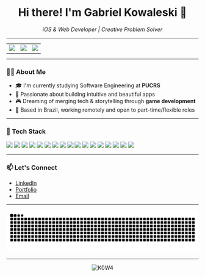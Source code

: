 <h1 align="center">Hi there! I'm Gabriel Kowaleski 👋</h1>

<p align="center">
  <i>iOS & Web Developer | Creative Problem Solver</i>
</p>

---

<table align="center">
  <tr>
    <td align="center">
      <img height="150em" src="https://github-readme-stats.vercel.app/api?username=K0W4&show_icons=true&theme=midnight-purple&hide_border=true" />
    </td>
    <td align="center">
      <img height="150em" src="https://github-readme-streak-stats.herokuapp.com?user=K0W4&theme=midnight-purple&hide_border=true" />
    </td>
    <td align="center">
      <img height="150em" src="https://github-readme-stats.vercel.app/api/top-langs/?username=K0W4&layout=compact&theme=midnight-purple&hide_border=true" />
    </td>
  </tr>
</table>

---

### 👨‍💻 About Me

- 🎓 I'm currently studying Software Engineering at **PUCRS**  
- 🚀 Passionate about building intuitive and beautiful apps  
- 🎮 Dreaming of merging tech & storytelling through **game development**  
- 📍 Based in Brazil, working remotely and open to part-time/flexible roles

---

### 🧰 Tech Stack

<p>
  <!-- Mobile -->
  <img src="https://img.shields.io/badge/Swift-orange?logo=swift&logoColor=white" />
  
  <!-- Frontend -->
  <img src="https://img.shields.io/badge/HTML5-e34c26?logo=html5&logoColor=white" />
  <img src="https://img.shields.io/badge/CSS3-1572B6?logo=css3&logoColor=white" />
  <img src="https://img.shields.io/badge/JavaScript-yellow?logo=javascript&logoColor=white" />
  <img src="https://img.shields.io/badge/TypeScript-3178c6?logo=typescript&logoColor=white" />
  <img src="https://img.shields.io/badge/React-20232A?logo=react&logoColor=61DAFB" />
  <img src="https://img.shields.io/badge/Tailwind_CSS-38B2AC?logo=tailwind-css&logoColor=white" />

  <!-- Backend -->
  <img src="https://img.shields.io/badge/Node.js-339933?logo=nodedotjs&logoColor=white" />
  <img src="https://img.shields.io/badge/Java-red?logo=openjdk&logoColor=white" />
  <img src="https://img.shields.io/badge/Spring_Boot-6DB33F?logo=springboot&logoColor=white" />
  <img src="https://img.shields.io/badge/Python-3776AB?logo=python&logoColor=white" />

  <!-- Banco de Dados -->
  <img src="https://img.shields.io/badge/PostgreSQL-4169E1?logo=postgresql&logoColor=white" />
  <img src="https://img.shields.io/badge/MongoDB-4EA94B?logo=mongodb&logoColor=white" />

  <!-- DevOps & Others -->
  <img src="https://img.shields.io/badge/Docker-2496ED?logo=docker&logoColor=white" />
  <img src="https://img.shields.io/badge/GitHub-181717?logo=github&logoColor=white" />
  <img src="https://img.shields.io/badge/GitLab-FC6D26?logo=gitlab&logoColor=white" />
  <img src="https://img.shields.io/badge/Figma-black?logo=figma&logoColor=white" />
</p>

---

### 📫 Let's Connect

- [LinkedIn](https://www.linkedin.com/in/gabriel-kowaleski/)
- [Portfolio](https://kowa-portfolio.vercel.app/)
- [Email](mailto:kowaleskigabriel@gmail.com)

---

<div aling=center>
  <img src="https://raw.githubusercontent.com/K0W4/K0W4/output/snake.svg" alt="Snake animation" />
</div>

---

<p align="center">
  <img src="https://komarev.com/ghpvc/?username=K0W4&label=Profile%20views&color=blue" alt="K0W4" />
</p>

